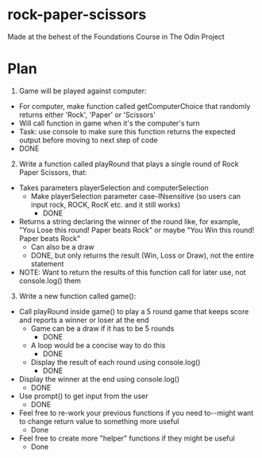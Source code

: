 # rock-paper-scissors
Made at the behest of the Foundations Course in The Odin Project

# Plan
1. Game will be played against computer:

- For computer, make function called getComputerChoice that randomly returns either 'Rock', 'Paper' or 'Scissors'
- Will call function in game when it's the computer's turn
- Task: use console to make sure this function returns the expected output before moving to next step of code
- DONE

2. Write a function called playRound that plays a single round of Rock Paper Scissors, that:

- Takes parameters playerSelection and computerSelection
    - Make playerSelection parameter case-INsensitive (so users can input rock, ROCK, RocK etc. and it still works)
        - DONE
- Returns a string declaring the winner of the round like, for example, "You Lose this round! Paper beats Rock" or maybe "You Win this round! Paper beats Rock"
    - Can also be a draw
    - DONE, but only returns the result (Win, Loss or Draw), not the entire statement
- NOTE: Want to return the results of this function call for later use, not console.log() them

3. Write a new function called game():

- Call playRound inside game() to play a 5 round game that keeps score and reports a winner or loser at the end
    - Game can be a draw if it has to be 5 rounds
        - DONE
    - A loop would be a concise way to do this
        - DONE
    - Display the result of each round using console.log()
        - DONE
- Display the winner at the end using console.log()
    - DONE
- Use prompt() to get input from the user
    - DONE
- Feel free to re-work your previous functions if you need to--might want to change return value to something more useful
    - Done
- Feel free to create more "helper" functions if they might be useful
    - Done